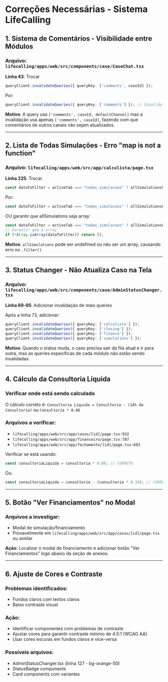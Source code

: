 # Correções Necessárias - Sistema LifeCalling

## 1. Sistema de Comentários - Visibilidade entre Módulos

### Arquivo: `lifecalling/apps/web/src/components/case/CaseChat.tsx`

**Linha 43**: Trocar
```typescript
queryClient.invalidateQueries({ queryKey: ['comments', caseId] });
```

Por:
```typescript
queryClient.invalidateQueries({ queryKey: ['comments'] }); // Invalida todos os comentários
```

**Motivo**: A query usa `['comments', caseId, defaultChannel]` mas a invalidação usa apenas `['comments', caseId]`, fazendo com que comentários de outros canais não sejam atualizados.

---

## 2. Lista de Todas Simulações - Erro "map is not a function"

### Arquivo: `lifecalling/apps/web/src/app/calculista/page.tsx`

**Linha 225**: Trocar
```typescript
const dataToFilter = activeTab === "todas_simulacoes" ? allSimulationsQuery : allSimulations;
```

Por:
```typescript
const dataToFilter = activeTab === "todas_simulacoes" ? allSimulationsQuery : (allSimulations || []);
```

OU garantir que allSimulations seja array:
```typescript
const dataToFilter = activeTab === "todas_simulacoes" ? allSimulationsQuery : allSimulations;
// Garantir que é array
if (!Array.isArray(dataToFilter)) return [];
```

**Motivo**: `allSimulations` pode ser undefined ou não ser um array, causando erro no `.filter()`.

---

## 3. Status Changer - Não Atualiza Caso na Tela

### Arquivo: `lifecalling/apps/web/src/components/case/AdminStatusChanger.tsx`

**Linha 69-95**: Adicionar invalidação de mais queries

Após a linha 73, adicionar:
```typescript
queryClient.invalidateQueries({ queryKey: ['calculista'] });
queryClient.invalidateQueries({ queryKey: ['closing'] });
queryClient.invalidateQueries({ queryKey: ['finance'] });
queryClient.invalidateQueries({ queryKey: ['simulations'] });
```

**Motivo**: Quando o status muda, o caso precisa sair da fila atual e ir para outra, mas as queries específicas de cada módulo não estão sendo invalidadas.

---

## 4. Cálculo da Consultoria Líquida

### Verificar onde está sendo calculado

O cálculo correto é: `Consultoria Líquida = Consultoria - (14% da Consultoria)` ou `Consultoria * 0.86`

### Arquivos a verificar:
- `lifecalling/apps/web/src/app/casos/[id]/page.tsx:932`
- `lifecalling/apps/web/src/app/financeiro/page.tsx:787`
- `lifecalling/apps/web/src/app/fechamento/[id]/page.tsx:603`

Verificar se está usando:
```typescript
const consultoriaLiquida = consultoria * 0.86; // CORRETO
```

Ou:
```typescript
const consultoriaLiquida = consultoria - (consultoria * 0.14); // CORRETO
```

---

## 5. Botão "Ver Financiamentos" no Modal

### Arquivos a investigar:
- Modal de simulação/financiamento
- Provavelmente em `lifecalling/apps/web/src/app/casos/[id]/page.tsx` ou similar

**Ação**: Localizar o modal de financiamento e adicionar botão "Ver Financiamentos" logo abaixo da seção de anexos.

---

## 6. Ajuste de Cores e Contraste

### Problemas identificados:
- Fundos claros com textos claros
- Baixo contraste visual

### Ação:
- Identificar componentes com problemas de contraste
- Ajustar cores para garantir contraste mínimo de 4.5:1 (WCAG AA)
- Usar cores escuras em fundos claros e vice-versa

### Possíveis arquivos:
- AdminStatusChanger.tsx (linha 127 - bg-orange-50)
- StatusBadge components
- Card components com variantes
